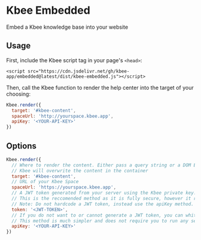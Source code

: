 # Kbee Embedded
Embed a Kbee knowledge base into your website

## Usage

First, include the Kbee script tag in your page's `<head>`:

```
<script src="https://cdn.jsdelivr.net/gh/kbee-app/embedded@latest/dist/kbee-embedded.js"></script>
```

Then, call the Kbee function to render the help center into the target of your choosing:

```javascript
Kbee.render({
  target: '#kbee-content',
  spaceUrl: 'http://yourspace.kbee.app',
  apiKey: '<YOUR-API-KEY>'
})
```

## Options

```javascript
Kbee.render({
  // Where to render the content. Either pass a query string or a DOM Element
  // Kbee will overwrite the content in the container
  target: '#kbee-content',
  // URL of your Kbee Space
  spaceUrl: 'https://yourspace.kbee.app',
  // A JWT token generated from your server using the Kbee private key.
  // This is the reccomended method as it is fully secure, however it requires you to run the JWT creation code on your server
  // Note: Do not hardcode a JWT token, instead use the apiKey method.
  token: '<JWT-TOKEN>',
  // If you do not want to or cannot generate a JWT token, you can whitelist your domain and use the API key to generate a JWT from the Kbee servers
  // This method is much simpler and does not require you to run any server code, but a dedicated attacker can steal your API key and manually spoof requests to generate a JWT.
  apiKey: '<YOUR-API-KEY>'
})
```

